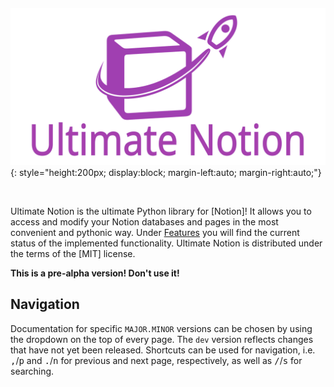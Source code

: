 # ​

![Ultimate Notion logo](assets/images/logo_with_text.svg){: style="height:200px; display:block; margin-left:auto; margin-right:auto;"}

<br>

Ultimate Notion is the ultimate Python library for [Notion]! It allows you to access and modify your Notion databases and
pages in the most convenient and pythonic way. Under [Features](features.md) you will find the current status of the
implemented functionality. Ultimate Notion is distributed under the terms of the [MIT] license.

**This is a pre-alpha version! Don't use it!**

## Navigation

Documentation for specific `MAJOR.MINOR` versions can be chosen by using the dropdown on the top of every page.
The `dev` version reflects changes that have not yet been released. Shortcuts can be used for navigation, i.e.
<kbd>,</kbd>/<kbd>p</kbd> and <kbd>.</kbd>/<kbd>n</kbd> for previous and next page, respectively, as well as
<kbd>/</kbd>/<kbd>s</kbd> for searching.
